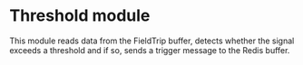 # Threshold module

This module reads data from the FieldTrip buffer, detects whether the signal exceeds a threshold and if so, sends a trigger message to the Redis buffer.
